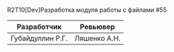 
R2T10[Dev]Разработка модуля работы с файлами #55


| Разработчик      | Ревьювер     |
|------------------|--------------|
| Губайдуллин Р.Г. | Ляшенко А.Н. |

